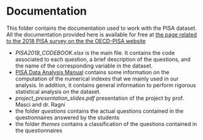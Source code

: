 # Documentation

This folder contains the documentation used to work with the PISA dataset. All the documentation provided here is available for free at [the page related to the 2018 PISA survey on the the OECD-PISA website](https://www.oecd.org/pisa/data/2018database/)

-   *PISA2018_CODEBOOK.xlsx* is the main file. It contains the code associated to each question, a brief description of the questions, and the name of the corresponding variable in the dataset.
-   [PISA Data Analysis Manual](https://www.oecd-ilibrary.org/education/pisa-data-analysis-manual-spss-second-edition_9789264056275-en) contains some information on the computation of the numerical indexes that we mainly used in our analysis. In addition, it contains general information to perform rigorous statistical analysis on the dataset.
-   *project_presentation_slides.pdf* presentation of the project by prof. Masci and dr. Ragni
-   the folder *questions* contains the actual questions contained in the questionnaires answered by the students
-   the folder *themes* contains a classification of the questions contained in the questionnaires
